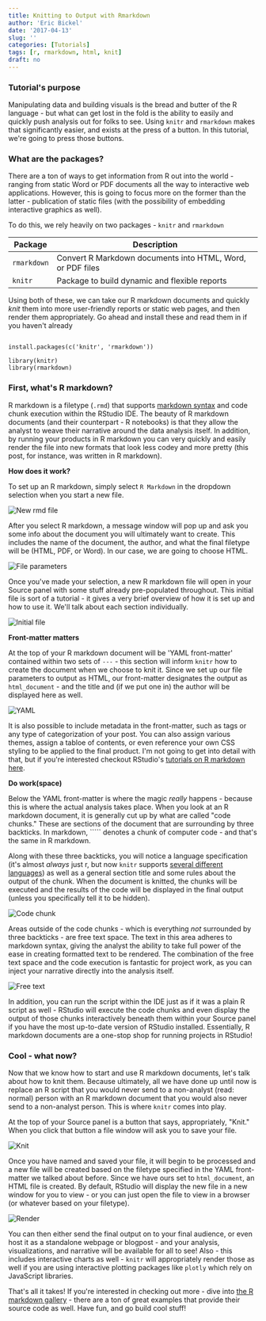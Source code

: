 ```yaml
---
title: Knitting to Output with Rmarkdown
author: 'Eric Bickel'
date: '2017-04-13'
slug: ''
categories: [Tutorials]
tags: [r, rmarkdown, html, knit]
draft: no
---
```


### Tutorial's purpose
Manipulating data and building visuals is the bread and butter of the R language - but what can get lost in the fold is the ability to easily and quickly push analysis out for folks to see. Using `knitr` and `rmarkdown` makes that significantly easier, and exists at the press of a button. In this tutorial, we're going to press those buttons.

### What are the packages?
There are a ton of ways to get information from R out into the world - ranging from static Word or PDF documents all the way to interactive web applications. However, this is going to focus more on the former than the latter - publication of static files (with the possibility of embedding interactive graphics as well).

To do this, we rely heavily on two packages - `knitr` and `rmarkdown`

|**Package**|**Description**                                           |
|-----------|----------------------------------------------------------|
|`rmarkdown`|Convert R Markdown documents into HTML, Word, or PDF files|
|`knitr`    |Package to build dynamic and flexible reports             |

Using both of these, we can take our R markdown documents and quickly _knit_ them into more user-friendly reports or static web pages, and then render them appropriately. Go ahead and install these and read them in if you haven't already

```{r, load packages, message = FALSE, warning = FALSE}

install.packages(c('knitr', 'rmarkdown'))

library(knitr)
library(rmarkdown)

```

### First, what's R markdown?
R markdown is a filetype (`.rmd`) that supports [markdown syntax](https://github.com/adam-p/markdown-here/wiki/Markdown-Cheatsheet) and code chunk execution within the RStudio IDE. The beauty of R markdown documents (and their counterpart - R notebooks) is that they allow the analyst to weave their narrative around the data analysis itself. In addition, by running your products in R markdown you can very quickly and easily render the file into new formats that look less codey and more pretty (this post, for instance, was written in R markdown).

**How does it work?**

To set up an R markdown, simply select `R Markdown` in the dropdown selection when you start a new file.

![New rmd file](/img/rmd-new-file-select.PNG)

After you select R markdown, a message window will pop up and ask you some info about the document you will ultimately want to create. This includes the name of the document, the author, and what the final filetype will be (HTML, PDF, or Word). In our case, we are going to choose HTML.

![File parameters](/img/rmd-file-params.PNG)

Once you've made your selection, a new R markdown file will open in your Source panel with some stuff already pre-populated throughout. This initial file is sort of a tutorial - it gives a very brief overview of how it is set up and how to use it. We'll talk about each section individually.

![Initial file](/img/rmd-init.PNG)

**Front-matter matters**

At the top of your R markdown document will be 'YAML front-matter' contained within two sets of `---` - this section will inform `knitr` how to create the document when we choose to knit it. Since we set up our file parameters to output as HTML, our front-matter designates the output as `html_document` - and the title and (if we put one in) the author will be displayed here as well.

![YAML](/img/rmd-yaml.PNG)

It is also possible to include metadata in the front-matter, such as tags or any type of categorization of your post. You can also assign various themes, assign a tabloe of contents, or even reference your own CSS styling to be applied to the final product. I'm not going to get into detail with that, but if you're interested checkout RStudio's [tutorials on R markdown here](http://rmarkdown.rstudio.com/html_document_format.html).

**Do work(space)**

Below the YAML front-matter is where the magic _really_ happens - because this is where the actual analysis takes place. When you look at an R markdown document, it is generally cut up by what are called "code chunks." These are sections of the document that are surrounding by three backticks. In markdown, ````` denotes a chunk of computer code - and that's the same in R markdown.

Along with these three backticks, you will notice a language specification (it's almost *always* just r, but now `knitr` supports [several different languages](http://rmarkdown.rstudio.com/authoring_knitr_engines.html)) as well as a general section title and some rules about the output of the chunk. When the document is knitted, the chunks will be executed and the results of the code will be displayed in the final output (unless you specifically tell it to be hidden).

![Code chunk](/img/rmd-code-chunk.PNG)

Areas outside of the code chunks - which is everything _not_ surrounded by three backticks - are free text space. The text in this area adheres to markdown syntax, giving the analyst the ability to take full power of the ease in creating formatted text to be rendered. The combination of the free text space and the code execution is fantastic for project work, as you can inject your narrative directly into the analysis itself.

![Free text](/img/rmd-free-text.PNG)

In addition, you can run the script within the IDE just as if it was a plain R script as well - RStudio will execute the code chunks and even display the output of those chunks interactively beneath them within your Source panel if you have the most up-to-date version of RStudio installed. Essentially, R markdown documents are a one-stop shop for running projects in RStudio!

### Cool - what now?
Now that we know how to start and use R markdown documents, let's talk about how to knit them. Because ultimately, all we have done up until now is replace an R script that you would never send to a non-analyst (read: normal) person with an R markdown document that you would also never send to a non-analyst person. This is where `knitr` comes into play.

At the top of your Source panel is a button that says, appropriately, "Knit." When you click that button a file window will ask you to save your file.

![Knit](/img/rmd-knit.PNG)

Once you have named and saved your file, it will begin to be processed and a new file will be created based on the filetype specified in the YAML front-matter we talked about before. Since we have ours set to `html_document`, an HTML file is created. By default, RStudio will display the new file in a new window for you to view - or you can just open the file to view in a browser (or whatever based on your filetype).

![Render](/img/rmd-render.PNG)

You can then either send the final output on to your final audience, or even host it as a standalone webpage or blogpost - and your analysis, visualizations, and narrative will be available for all to see! Also - this includes interactive charts as well - `knitr` will appropriately render those as well if you are using interactive plotting packages like `plotly` which rely on JavaScript libraries.

That's all it takes! If you're interested in checking out more - dive into [the R markdown gallery](http://rmarkdown.rstudio.com/gallery.html) - there are a ton of great examples that provide their source code as well. Have fun, and go build cool stuff!
